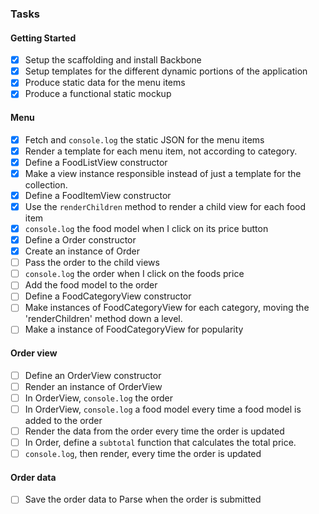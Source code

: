 ### Tasks
#### Getting Started
- [x] Setup the scaffolding and install Backbone
- [x] Setup templates for the different dynamic portions of the application
- [x] Produce static data for the menu items
- [x] Produce a functional static mockup

#### Menu
- [x] Fetch and `console.log` the static JSON for the menu items
- [x] Render a template for each menu item, not according to category.
- [x] Define a FoodListView constructor
- [x] Make a view instance responsible instead of just a template for the collection.
- [x] Define a FoodItemView constructor
- [x] Use the `renderChildren` method to render a child view for each food item
- [x] `console.log` the food model when I click on its price button
- [x] Define a Order constructor
- [x] Create an instance of Order
- [ ] Pass the order to the child views
- [ ] `console.log` the order when I click on the foods price
- [ ] Add the food model to the order
- [ ] Define a FoodCategoryView constructor
- [ ] Make instances of FoodCategoryView for each category, moving the 'renderChildren' method down a level.
- [ ] Make a instance of FoodCategoryView for popularity

#### Order view
- [ ] Define an OrderView constructor
- [ ] Render an instance of OrderView
- [ ] In OrderView, `console.log` the order
- [ ] In OrderView, `console.log` a food model every time a food model is added to the order
- [ ] Render the data from the order every time the order is updated
- [ ] In Order, define a `subtotal` function that calculates the total price.
- [ ] `console.log`, then render, every time the order is updated

#### Order data
- [ ] Save the order data to Parse when the order is submitted
